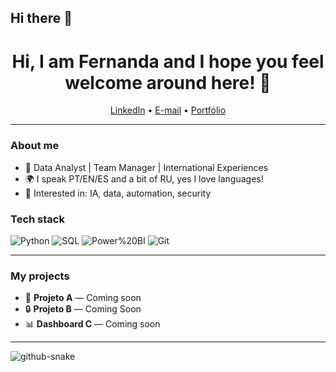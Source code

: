## Hi there 👋

<!-- Banner opcional -->
<!-- ![Banner](https://link-da-sua-imagem.jpg) -->

<h1 align="center">Hi, I am Fernanda and I hope you feel welcome around here! 👋</h1>

<p align="center">
  <a href="[https://www.linkedin.com/in/seu-link](https://www.linkedin.com/in/fernandamatosxx/)">LinkedIn</a> •
  <a href="mailto:fernandamathos@gmail.com">E-mail</a> •
  <a href="https://github.com/<fmmatosx>?tab=repositories">Portfólio</a>
</p>

---

### About me
- 🧠 Data Analyst | Team Manager | International Experiences  
- 🌍 I speak PT/EN/ES and a bit of RU, yes I love languages!
- 🎯 Interested in: IA, data, automation, security

### Tech stack
![Python](https://img.shields.io/badge/Python-3776AB?style=flat&logo=python&logoColor=white)
![SQL](https://img.shields.io/badge/SQL-336791?style=flat&logo=postgresql&logoColor=white)
![Power%20BI](https://img.shields.io/badge/Power%20BI-F2C811?style=flat&logo=powerbi&logoColor=black)
![Git](https://img.shields.io/badge/Git-F05033?style=flat&logo=git&logoColor=white)


---

### My projects
- 🔧 **Projeto A** — Coming soon
- 🔒 **Projeto B** — Coming Soon
- 📊 **Dashboard C** — Coming soon

---




<!-- Estes arquivos serão gerados na seção seguinte (GitHub Actions) -->
<picture>
  <source media="(prefers-color-scheme: dark)" srcset="https://raw.githubusercontent.com/<seu-usuario>/<seu-usuario>/output/github-snake-dark.svg" />
  <source media="(prefers-color-scheme: light)" srcset="https://raw.githubusercontent.com/<seu-usuario>/<seu-usuario>/output/github-snake.svg" />
  <img alt="github-snake" src="https://raw.githubusercontent.com/<seu-usuario>/<seu-usuario>/output/github-snake.svg" />
</picture>
<!--
**fmmatosx/fmmatosx** is a ✨ _special_ ✨ repository because its `README.md` (this file) appears on your GitHub profile.


